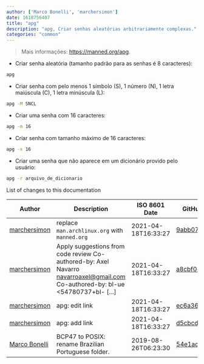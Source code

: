 ```yaml
---
author: ['Marco Bonelli', 'marchersimon']
date: 1618756407
title: "apg"
description: "apg, Criar senhas aleatórias arbitrariamente complexas."
categories: "common"
---
```

> Mais informações: <https://manned.org/apg>.

- Criar senha aleatória (tamanho padrão para as senhas é 8 caracteres):

```bash
apg
```

- Criar senha com pelo menos 1 símbolo (S), 1 número (N), 1 letra maiúscula (C), 1 letra minúscula (L):

```bash
apg -M SNCL
```

- Criar uma senha com 16 caracteres:

```bash
apg -m 16
```

- Criar senha com tamanho máximo de 16 caracteres:

```bash
apg -x 16
```

- Criar uma senha que não aparece em um dicionário provido pelo usuário:

```bash
apg -r arquivo_de_dicionario
```
List of changes to this documentation


Author | Description | ISO 8601 Date | GitHub link
------|-----|-----|-----
[marchersimon](mailto:marchersimon@zohomail.eu) | replace `man.archlinux.org` with `manned.org` | 2021-04-18T16:33:27 | [9abb079afb69](https://github.com/tldr-pages/tldr/commit/9abb079afb6972f3de61a30e1b3fb849ad4b68d9)
[marchersimon](mailto:50295997+marchersimon@users.noreply.github.com) | Apply suggestions from code review Co-authored-by: Axel Navarro <navarroaxel@gmail.com> Co-authored-by: bl-ue <54780737+bl- [...] | 2021-04-18T16:33:27 | [a8cbf084db1c](https://github.com/tldr-pages/tldr/commit/a8cbf084db1c27995da74db5833681eaea87dbfb)
[marchersimon](mailto:marchersimon@zohomail.eu) | apg: edit link | 2021-04-18T16:33:27 | [ec6a3682f0fe](https://github.com/tldr-pages/tldr/commit/ec6a3682f0feaea05c28b65ddac54d395b32a284)
[marchersimon](mailto:marchersimon@zohomail.eu) | apg: add link | 2021-04-18T16:33:27 | [d5cbcd6fbca3](https://github.com/tldr-pages/tldr/commit/d5cbcd6fbca3201f690a82f177faf6679349e803)
[Marco Bonelli](mailto:marco@mebeim.net) | BCP47 to POSIX: rename Brazilian Portuguese folder. | 2019-08-26T06:23:30 | [54e1ade0a958](https://github.com/tldr-pages/tldr/commit/54e1ade0a958f3a08d9ed60f32b66188d0ecfb63)

